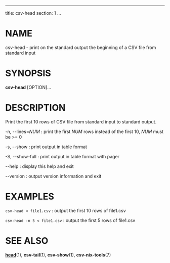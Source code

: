 <!--
SPDX-License-Identifier: BSD-3-Clause
Copyright 2019-2020, Marcin Ślusarz <marcin.slusarz@gmail.com>
-->

---
title: csv-head
section: 1
...

# NAME #

csv-head - print on the standard output the beginning of a CSV file from standard input

# SYNOPSIS #

**csv-head** [OPTION]...

# DESCRIPTION #

Print the first 10 rows of CSV file from standard input to standard output.

-n, \--lines=*NUM*
:   print the first *NUM* rows instead of the first 10, *NUM* must be >= 0

-s, \--show
:   print output in table format

-S, \--show-full
:   print output in table format with pager

\--help
:   display this help and exit

\--version
:   output version information and exit

# EXAMPLES #

`csv-head < file1.csv`
:   output the first 10 rows of file1.csv

`csv-head -n 5 < file1.csv`
:   output the first 5 rows of file1.csv

# SEE ALSO #

**[head](http://man7.org/linux/man-pages/man1/head.1.html)**(1),
**csv-tail**(1), **csv-show**(1), **csv-nix-tools**(7)
